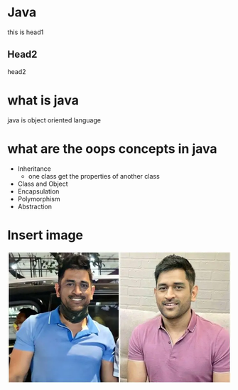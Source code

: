 # Java
this is head1
## Head2
head2
# what is java
java is object oriented language
# what are the oops concepts in java
* Inheritance
  * one class get the properties of another class
* Class and Object
* Encapsulation
* Polymorphism
* Abstraction
# Insert image
![alt MAHI](MS-Dhoni-New-Look.webp)

